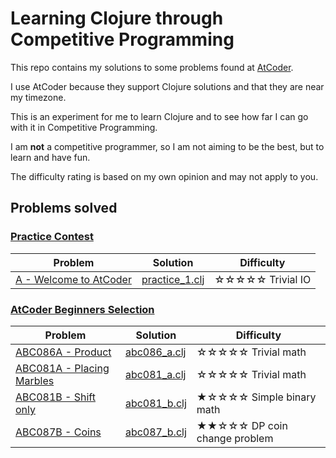 # Learning Clojure through Competitive Programming

This repo contains my solutions to some problems found at [AtCoder](https://atcoder.jp/home).

I use AtCoder because they support Clojure solutions and that they are near my timezone.

This is an experiment for me to learn Clojure and to see how far I can go with it in Competitive Programming.

I am **not** a competitive programmer, so I am not aiming to be the best, but to learn and have fun.

The difficulty rating is based on my own opinion and may not apply to you.

## Problems solved

### [Practice Contest](https://atcoder.jp/contests/practice)

| Problem                                                                         | Solution                                                     | Difficulty       |
|---------------------------------------------------------------------------------|--------------------------------------------------------------|------------------|
| [A - Welcome to AtCoder](https://atcoder.jp/contests/practice/tasks/practice_1) | [practice_1.clj](src/contests/practice/tasks/practice_1.clj) | ☆☆☆☆☆ Trivial IO |

### [AtCoder Beginners Selection](https://atcoder.jp/contests/abs)

| Problem                                                                     | Solution                                            | Difficulty                   |
|-----------------------------------------------------------------------------|-----------------------------------------------------|------------------------------|
| [ABC086A - Product](https://atcoder.jp/contests/abs/tasks/abc086_a)         | [abc086_a.clj](src/contests/abs/tasks/abc086_a.clj) | ☆☆☆☆☆ Trivial math           |
| [ABC081A - Placing Marbles](https://atcoder.jp/contests/abs/tasks/abc081_a) | [abc081_a.clj](src/contests/abs/tasks/abc081_a.clj) | ☆☆☆☆☆ Trivial math           |
| [ABC081B - Shift only](https://atcoder.jp/contests/abs/tasks/abc081_b)      | [abc081_b.clj](src/contests/abs/tasks/abc081_b.clj) | ★☆☆☆☆ Simple binary math     |
| [ABC087B - Coins](https://atcoder.jp/contests/abs/tasks/abc087_b)           | [abc087_b.clj](src/contests/abs/tasks/abc087_b.clj) | ★★☆☆☆ DP coin change problem |